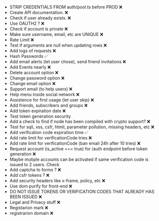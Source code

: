 + STRIP CREDENTIALS FROM auth/pool.ts before PROD ❌
+ Create API documentation. ❌
+ Check if user already exists. ❌
+ Use OAUTH2 ? ❌
+ Check if account is private ❌
+ Make sure username, email, etc are UNIQUE ❌
+ Rate Limit ❌
+ Test if arguments are null when updating rows ❌
+ Add logs of requests ❌
+ Hash Passwords ✅
+ Add email alerts (let user chose), send friend invitations ❌
+ Add Events nearly ❌
+ Delete account option ❌
+ Change password option ❌
+ Change email option ❌
+ Support email (to help users) ❌
+ Help menu inside social network ❌
+ Assistence for first usage (let user skip) ❌
+ Add friends, subscribers and groups ❌
+ Add token expiration date ❌
+ Test token generation security 
+ Add a check to find if node has been compiled with crypto support? ❌
+ Test for sqli, xss, csfr, htmli, parameter pollution, missing headers, etc ❌
+ Add verification code expiration time ✅
+ Add rate limit for verificationCode tries ❌
+ Add rate limit for verificationCode (ban email 24h after 10 tries) ❌
+ Request account (is_active === true) for /auth endpoint before token generation ❌
+ Maybe mutiple accounts can be activated if same verification code is issued to 2 users. Check
+ Add captcha to forms ? ❌
+ Add csfr tokens ? ❌
+ Add security headers like x-frame, policy, etc ❌
+ Use dom purify for front-end ❌
+ DO NOT ISSUE TOKENS OR VERIFICATION CODES THAT ALREADY HAS BEEN ISSUED ❌
+ Legal and Privacy stuff ❌
+ Registarion mark ❌
+ registrarion domain ❌
